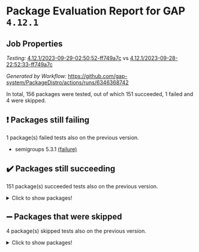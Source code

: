 # Package Evaluation Report for GAP `4.12.1`

## Job Properties

*Testing:* [4.12.1/2023-09-29-02:50:52-ff749a7c](https://github.com/gap-system/PackageDistro/blob/data/reports/4.12.1/2023-09-29-02:50:52-ff749a7c) vs [4.12.1/2023-09-28-22:52:33-ff749a7c](https://github.com/gap-system/PackageDistro/blob/data/reports/4.12.1/2023-09-28-22:52:33-ff749a7c)

*Generated by Workflow:* https://github.com/gap-system/PackageDistro/actions/runs/6346368742

In total, 156 packages were tested, out of which 151 succeeded, 1 failed and 4 were skipped.

## :exclamation: Packages still failing

1 package(s) failed tests also on the previous version.
- semigroups 5.3.1 [(failure)](https://github.com/gap-system/PackageDistro/actions/runs/6346368742/job/17240176930)

## :heavy_check_mark: Packages still succeeding

151 package(s) succeeded tests also on the previous version.
<details><summary>Click to show packages!</summary>

- 4ti2interface 2023.02-04 [(success)](https://github.com/gap-system/PackageDistro/actions/runs/6346368742/job/17240160544)
- ace 5.6.2 [(success)](https://github.com/gap-system/PackageDistro/actions/runs/6346368742/job/17240160632)
- aclib 1.3.2 [(success)](https://github.com/gap-system/PackageDistro/actions/runs/6346368742/job/17240160741)
- agt 0.3.1 [(success)](https://github.com/gap-system/PackageDistro/actions/runs/6346368742/job/17240160843)
- alnuth 3.2.1 [(success)](https://github.com/gap-system/PackageDistro/actions/runs/6346368742/job/17240160927)
- anupq 3.3.0 [(success)](https://github.com/gap-system/PackageDistro/actions/runs/6346368742/job/17240161026)
- atlasrep 2.1.7 [(success)](https://github.com/gap-system/PackageDistro/actions/runs/6346368742/job/17240161118)
- autodoc 2023.06.19 [(success)](https://github.com/gap-system/PackageDistro/actions/runs/6346368742/job/17240162223)
- automata 1.15 [(success)](https://github.com/gap-system/PackageDistro/actions/runs/6346368742/job/17240162461)
- automgrp 1.3.2 [(success)](https://github.com/gap-system/PackageDistro/actions/runs/6346368742/job/17240162604)
- autpgrp 1.11 [(success)](https://github.com/gap-system/PackageDistro/actions/runs/6346368742/job/17240163572)
- cap 2023.09-10 [(success)](https://github.com/gap-system/PackageDistro/actions/runs/6346368742/job/17240163911)
- caratinterface 2.3.5 [(success)](https://github.com/gap-system/PackageDistro/actions/runs/6346368742/job/17240164040)
- cddinterface 2022.11.01 [(success)](https://github.com/gap-system/PackageDistro/actions/runs/6346368742/job/17240164178)
- circle 1.6.6 [(success)](https://github.com/gap-system/PackageDistro/actions/runs/6346368742/job/17240164312)
- classicpres 1.22 [(success)](https://github.com/gap-system/PackageDistro/actions/runs/6346368742/job/17240164451)
- cohomolo 1.6.11 [(success)](https://github.com/gap-system/PackageDistro/actions/runs/6346368742/job/17240164600)
- congruence 1.2.5 [(success)](https://github.com/gap-system/PackageDistro/actions/runs/6346368742/job/17240164749)
- corelg 1.56 [(success)](https://github.com/gap-system/PackageDistro/actions/runs/6346368742/job/17240164866)
- crime 1.6 [(success)](https://github.com/gap-system/PackageDistro/actions/runs/6346368742/job/17240165011)
- crisp 1.4.6 [(success)](https://github.com/gap-system/PackageDistro/actions/runs/6346368742/job/17240165158)
- crypting 0.10.4 [(success)](https://github.com/gap-system/PackageDistro/actions/runs/6346368742/job/17240165299)
- cryst 4.1.26 [(success)](https://github.com/gap-system/PackageDistro/actions/runs/6346368742/job/17240165440)
- crystcat 1.1.10 [(success)](https://github.com/gap-system/PackageDistro/actions/runs/6346368742/job/17240165584)
- ctbllib 1.3.6 [(success)](https://github.com/gap-system/PackageDistro/actions/runs/6346368742/job/17240165727)
- cubefree 1.19 [(success)](https://github.com/gap-system/PackageDistro/actions/runs/6346368742/job/17240165855)
- curlinterface 2.3.2 [(success)](https://github.com/gap-system/PackageDistro/actions/runs/6346368742/job/17240166013)
- cvec 2.8.1 [(success)](https://github.com/gap-system/PackageDistro/actions/runs/6346368742/job/17240166146)
- datastructures 0.3.0 [(success)](https://github.com/gap-system/PackageDistro/actions/runs/6346368742/job/17240166274)
- deepthought 1.0.6 [(success)](https://github.com/gap-system/PackageDistro/actions/runs/6346368742/job/17240166402)
- design 1.8 [(success)](https://github.com/gap-system/PackageDistro/actions/runs/6346368742/job/17240166533)
- difsets 2.3.1 [(success)](https://github.com/gap-system/PackageDistro/actions/runs/6346368742/job/17240166664)
- digraphs 1.6.3 [(success)](https://github.com/gap-system/PackageDistro/actions/runs/6346368742/job/17240166755)
- edim 1.3.7 [(success)](https://github.com/gap-system/PackageDistro/actions/runs/6346368742/job/17240166857)
- example 4.3.4 [(success)](https://github.com/gap-system/PackageDistro/actions/runs/6346368742/job/17240166970)
- examplesforhomalg 2023.08-02 [(success)](https://github.com/gap-system/PackageDistro/actions/runs/6346368742/job/17240167075)
- factint 1.6.3 [(success)](https://github.com/gap-system/PackageDistro/actions/runs/6346368742/job/17240167193)
- ferret 1.0.9 [(success)](https://github.com/gap-system/PackageDistro/actions/runs/6346368742/job/17240167286)
- fga 1.5.0 [(success)](https://github.com/gap-system/PackageDistro/actions/runs/6346368742/job/17240167426)
- fining 1.5.6 [(success)](https://github.com/gap-system/PackageDistro/actions/runs/6346368742/job/17240167534)
- float 1.0.3 [(success)](https://github.com/gap-system/PackageDistro/actions/runs/6346368742/job/17240167640)
- format 1.4.3 [(success)](https://github.com/gap-system/PackageDistro/actions/runs/6346368742/job/17240167746)
- forms 1.2.9 [(success)](https://github.com/gap-system/PackageDistro/actions/runs/6346368742/job/17240167853)
- fplsa 1.2.6 [(success)](https://github.com/gap-system/PackageDistro/actions/runs/6346368742/job/17240167968)
- fr 2.4.12 [(success)](https://github.com/gap-system/PackageDistro/actions/runs/6346368742/job/17240168066)
- francy 2.0.3 [(success)](https://github.com/gap-system/PackageDistro/actions/runs/6346368742/job/17240168164)
- fwtree 1.3 [(success)](https://github.com/gap-system/PackageDistro/actions/runs/6346368742/job/17240168276)
- gapdoc 1.6.6 [(success)](https://github.com/gap-system/PackageDistro/actions/runs/6346368742/job/17240168380)
- gauss 2023.02-04 [(success)](https://github.com/gap-system/PackageDistro/actions/runs/6346368742/job/17240168478)
- gaussforhomalg 2023.08-01 [(success)](https://github.com/gap-system/PackageDistro/actions/runs/6346368742/job/17240168629)
- gbnp 1.0.5 [(success)](https://github.com/gap-system/PackageDistro/actions/runs/6346368742/job/17240168723)
- generalizedmorphismsforcap 2023.08-02 [(success)](https://github.com/gap-system/PackageDistro/actions/runs/6346368742/job/17240168815)
- genss 1.6.8 [(success)](https://github.com/gap-system/PackageDistro/actions/runs/6346368742/job/17240168917)
- gradedmodules 2023.08-01 [(success)](https://github.com/gap-system/PackageDistro/actions/runs/6346368742/job/17240169010)
- gradedringforhomalg 2023.08-01 [(success)](https://github.com/gap-system/PackageDistro/actions/runs/6346368742/job/17240169107)
- grape 4.9.0 [(success)](https://github.com/gap-system/PackageDistro/actions/runs/6346368742/job/17240169199)
- groupoids 1.73 [(success)](https://github.com/gap-system/PackageDistro/actions/runs/6346368742/job/17240169321)
- grpconst 2.6.4 [(success)](https://github.com/gap-system/PackageDistro/actions/runs/6346368742/job/17240169443)
- guarana 0.96.3 [(success)](https://github.com/gap-system/PackageDistro/actions/runs/6346368742/job/17240169557)
- guava 3.18 [(success)](https://github.com/gap-system/PackageDistro/actions/runs/6346368742/job/17240169656)
- hap 1.58 [(success)](https://github.com/gap-system/PackageDistro/actions/runs/6346368742/job/17240169752)
- hapcryst 0.1.15 [(success)](https://github.com/gap-system/PackageDistro/actions/runs/6346368742/job/17240169848)
- hecke 1.5.3 [(success)](https://github.com/gap-system/PackageDistro/actions/runs/6346368742/job/17240169947)
- help 3.5 [(success)](https://github.com/gap-system/PackageDistro/actions/runs/6346368742/job/17240170044)
- homalg 2023.08-02 [(success)](https://github.com/gap-system/PackageDistro/actions/runs/6346368742/job/17240170136)
- homalgtocas 2023.08-01 [(success)](https://github.com/gap-system/PackageDistro/actions/runs/6346368742/job/17240170234)
- idrel 2.45 [(success)](https://github.com/gap-system/PackageDistro/actions/runs/6346368742/job/17240170331)
- images 1.3.1 [(success)](https://github.com/gap-system/PackageDistro/actions/runs/6346368742/job/17240170474)
- intpic 0.3.0 [(success)](https://github.com/gap-system/PackageDistro/actions/runs/6346368742/job/17240170559)
- io 4.8.1 [(success)](https://github.com/gap-system/PackageDistro/actions/runs/6346368742/job/17240170643)
- io_forhomalg 2023.02-04 [(success)](https://github.com/gap-system/PackageDistro/actions/runs/6346368742/job/17240170740)
- irredsol 1.4.4 [(success)](https://github.com/gap-system/PackageDistro/actions/runs/6346368742/job/17240170839)
- json 2.1.1 [(success)](https://github.com/gap-system/PackageDistro/actions/runs/6346368742/job/17240170925)
- jupyterkernel 1.5.0 [(success)](https://github.com/gap-system/PackageDistro/actions/runs/6346368742/job/17240171012)
- jupyterviz 1.5.6 [(success)](https://github.com/gap-system/PackageDistro/actions/runs/6346368742/job/17240171099)
- kan 1.36 [(success)](https://github.com/gap-system/PackageDistro/actions/runs/6346368742/job/17240171205)
- kbmag 1.5.11 [(success)](https://github.com/gap-system/PackageDistro/actions/runs/6346368742/job/17240171286)
- laguna 3.9.6 [(success)](https://github.com/gap-system/PackageDistro/actions/runs/6346368742/job/17240171386)
- liealgdb 2.2.1 [(success)](https://github.com/gap-system/PackageDistro/actions/runs/6346368742/job/17240171474)
- liepring 2.8 [(success)](https://github.com/gap-system/PackageDistro/actions/runs/6346368742/job/17240171584)
- liering 2.4.2 [(success)](https://github.com/gap-system/PackageDistro/actions/runs/6346368742/job/17240171691)
- linearalgebraforcap 2023.09-03 [(success)](https://github.com/gap-system/PackageDistro/actions/runs/6346368742/job/17240171780)
- localizeringforhomalg 2023.08-02 [(success)](https://github.com/gap-system/PackageDistro/actions/runs/6346368742/job/17240171882)
- loops 3.4.3 [(success)](https://github.com/gap-system/PackageDistro/actions/runs/6346368742/job/17240171999)
- lpres 1.0.3 [(success)](https://github.com/gap-system/PackageDistro/actions/runs/6346368742/job/17240172118)
- majoranaalgebras 1.5.1 [(success)](https://github.com/gap-system/PackageDistro/actions/runs/6346368742/job/17240172230)
- mapclass 1.4.6 [(success)](https://github.com/gap-system/PackageDistro/actions/runs/6346368742/job/17240172327)
- matgrp 0.70 [(success)](https://github.com/gap-system/PackageDistro/actions/runs/6346368742/job/17240172433)
- matricesforhomalg 2023.08-02 [(success)](https://github.com/gap-system/PackageDistro/actions/runs/6346368742/job/17240172545)
- modisom 2.5.4 [(success)](https://github.com/gap-system/PackageDistro/actions/runs/6346368742/job/17240172665)
- modulepresentationsforcap 2023.09-01 [(success)](https://github.com/gap-system/PackageDistro/actions/runs/6346368742/job/17240172776)
- modules 2023.08-02 [(success)](https://github.com/gap-system/PackageDistro/actions/runs/6346368742/job/17240172886)
- monoidalcategories 2023.08-11 [(success)](https://github.com/gap-system/PackageDistro/actions/runs/6346368742/job/17240173012)
- nconvex 2022.09-01 [(success)](https://github.com/gap-system/PackageDistro/actions/runs/6346368742/job/17240173129)
- nilmat 1.4.2 [(success)](https://github.com/gap-system/PackageDistro/actions/runs/6346368742/job/17240173223)
- nock 1.5 [(success)](https://github.com/gap-system/PackageDistro/actions/runs/6346368742/job/17240173369)
- normalizinterface 1.3.6 [(success)](https://github.com/gap-system/PackageDistro/actions/runs/6346368742/job/17240173478)
- nq 2.5.10 [(success)](https://github.com/gap-system/PackageDistro/actions/runs/6346368742/job/17240173639)
- numericalsgps 1.3.1 [(success)](https://github.com/gap-system/PackageDistro/actions/runs/6346368742/job/17240173774)
- openmath 11.5.3 [(success)](https://github.com/gap-system/PackageDistro/actions/runs/6346368742/job/17240173908)
- orb 4.9.0 [(success)](https://github.com/gap-system/PackageDistro/actions/runs/6346368742/job/17240174041)
- packagemanager 1.4.1 [(success)](https://github.com/gap-system/PackageDistro/actions/runs/6346368742/job/17240174184)
- patternclass 2.4.3 [(success)](https://github.com/gap-system/PackageDistro/actions/runs/6346368742/job/17240174314)
- permut 2.0.4 [(success)](https://github.com/gap-system/PackageDistro/actions/runs/6346368742/job/17240174480)
- polenta 1.3.10 [(success)](https://github.com/gap-system/PackageDistro/actions/runs/6346368742/job/17240174631)
- polymaking 0.8.6 [(success)](https://github.com/gap-system/PackageDistro/actions/runs/6346368742/job/17240174776)
- primgrp 3.4.4 [(success)](https://github.com/gap-system/PackageDistro/actions/runs/6346368742/job/17240174934)
- profiling 2.5.4 [(success)](https://github.com/gap-system/PackageDistro/actions/runs/6346368742/job/17240175059)
- qpa 1.34 [(success)](https://github.com/gap-system/PackageDistro/actions/runs/6346368742/job/17240175203)
- quagroup 1.8.3 [(success)](https://github.com/gap-system/PackageDistro/actions/runs/6346368742/job/17240175331)
- radiroot 2.9 [(success)](https://github.com/gap-system/PackageDistro/actions/runs/6346368742/job/17240175457)
- rcwa 4.7.1 [(success)](https://github.com/gap-system/PackageDistro/actions/runs/6346368742/job/17240175578)
- rds 1.8 [(success)](https://github.com/gap-system/PackageDistro/actions/runs/6346368742/job/17240175696)
- recog 1.4.2 [(success)](https://github.com/gap-system/PackageDistro/actions/runs/6346368742/job/17240175822)
- repndecomp 1.3.0 [(success)](https://github.com/gap-system/PackageDistro/actions/runs/6346368742/job/17240175957)
- repsn 3.1.1 [(success)](https://github.com/gap-system/PackageDistro/actions/runs/6346368742/job/17240176096)
- resclasses 4.7.3 [(success)](https://github.com/gap-system/PackageDistro/actions/runs/6346368742/job/17240176264)
- ringsforhomalg 2023.08-02 [(success)](https://github.com/gap-system/PackageDistro/actions/runs/6346368742/job/17240176424)
- sco 2023.08-01 [(success)](https://github.com/gap-system/PackageDistro/actions/runs/6346368742/job/17240176615)
- scscp 2.4.1 [(success)](https://github.com/gap-system/PackageDistro/actions/runs/6346368742/job/17240176777)
- sglppow 2.3 [(success)](https://github.com/gap-system/PackageDistro/actions/runs/6346368742/job/17240177082)
- sgpviz 0.999.5 [(success)](https://github.com/gap-system/PackageDistro/actions/runs/6346368742/job/17240177251)
- simpcomp 2.1.14 [(success)](https://github.com/gap-system/PackageDistro/actions/runs/6346368742/job/17240177397)
- singular 2023.02.09 [(success)](https://github.com/gap-system/PackageDistro/actions/runs/6346368742/job/17240177556)
- sl2reps 1.1 [(success)](https://github.com/gap-system/PackageDistro/actions/runs/6346368742/job/17240177679)
- sla 1.5.3 [(success)](https://github.com/gap-system/PackageDistro/actions/runs/6346368742/job/17240177811)
- smallgrp 1.5.3 [(success)](https://github.com/gap-system/PackageDistro/actions/runs/6346368742/job/17240177975)
- smallsemi 0.6.13 [(success)](https://github.com/gap-system/PackageDistro/actions/runs/6346368742/job/17240178141)
- sonata 2.9.6 [(success)](https://github.com/gap-system/PackageDistro/actions/runs/6346368742/job/17240178254)
- sophus 1.27 [(success)](https://github.com/gap-system/PackageDistro/actions/runs/6346368742/job/17240178365)
- sotgrps 1.2 [(success)](https://github.com/gap-system/PackageDistro/actions/runs/6346368742/job/17240178471)
- spinsym 1.5.2 [(success)](https://github.com/gap-system/PackageDistro/actions/runs/6346368742/job/17240178592)
- standardff 1.0 [(success)](https://github.com/gap-system/PackageDistro/actions/runs/6346368742/job/17240178701)
- symbcompcc 1.3.2 [(success)](https://github.com/gap-system/PackageDistro/actions/runs/6346368742/job/17240178794)
- thelma 1.3 [(success)](https://github.com/gap-system/PackageDistro/actions/runs/6346368742/job/17240178903)
- tomlib 1.2.9 [(success)](https://github.com/gap-system/PackageDistro/actions/runs/6346368742/job/17240179063)
- toolsforhomalg 2023.07-01 [(success)](https://github.com/gap-system/PackageDistro/actions/runs/6346368742/job/17240179292)
- toric 1.9.5 [(success)](https://github.com/gap-system/PackageDistro/actions/runs/6346368742/job/17240179377)
- toricvarieties 2022.07.13 [(success)](https://github.com/gap-system/PackageDistro/actions/runs/6346368742/job/17240179478)
- transgrp 3.6.4 [(success)](https://github.com/gap-system/PackageDistro/actions/runs/6346368742/job/17240179589)
- ugaly 4.1.3 [(success)](https://github.com/gap-system/PackageDistro/actions/runs/6346368742/job/17240179671)
- unipot 1.5 [(success)](https://github.com/gap-system/PackageDistro/actions/runs/6346368742/job/17240179761)
- unitlib 4.2.0 [(success)](https://github.com/gap-system/PackageDistro/actions/runs/6346368742/job/17240179859)
- utils 0.84 [(success)](https://github.com/gap-system/PackageDistro/actions/runs/6346368742/job/17240179934)
- uuid 0.7 [(success)](https://github.com/gap-system/PackageDistro/actions/runs/6346368742/job/17240180031)
- walrus 0.9991 [(success)](https://github.com/gap-system/PackageDistro/actions/runs/6346368742/job/17240180111)
- wedderga 4.10.4 [(success)](https://github.com/gap-system/PackageDistro/actions/runs/6346368742/job/17240180205)
- xmod 2.91 [(success)](https://github.com/gap-system/PackageDistro/actions/runs/6346368742/job/17240180301)
- xmodalg 1.23 [(success)](https://github.com/gap-system/PackageDistro/actions/runs/6346368742/job/17240180398)
- yangbaxter 0.10.3 [(success)](https://github.com/gap-system/PackageDistro/actions/runs/6346368742/job/17240180616)
- zeromqinterface 0.14 [(success)](https://github.com/gap-system/PackageDistro/actions/runs/6346368742/job/17240180801)
</details>

## :heavy_minus_sign: Packages that were skipped

4 package(s) skipped tests also on the previous version.
<details><summary>Click to show packages!</summary>

- browse 1.8.21 [(skipped)](https://github.com/gap-system/PackageDistro/actions/runs/6346368742/job/17239763216)
- itc 1.5.1 [(skipped)](https://github.com/gap-system/PackageDistro/actions/runs/6346368742/job/17239763216)
- polycyclic 2.16 [(skipped)](https://github.com/gap-system/PackageDistro/actions/runs/6346368742/job/17239763216)
- xgap 4.31 [(skipped)](https://github.com/gap-system/PackageDistro/actions/runs/6346368742/job/17239763216)
</details>

